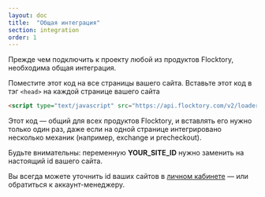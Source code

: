 ```yaml
---
layout: doc
title:  "Общая интеграция"
section: integration
order: 1
---
```


Прежде чем подключить к проекту любой из продуктов Flocktory, необходима общая интеграция.

Поместите этот код на все страницы вашего сайта. Вставьте этот код в тэг `<head>` на каждой странице вашего сайта

```html
<script type="text/javascript" src="https://api.flocktory.com/v2/loader.js?site_id=YOUR_SITE_ID" async="async"></script>
```

Этот код — общий для всех продуктов Flocktory, и вставлять его нужно только один раз, даже если на одной странице интегрировано несколько механик (например, exchange и precheckout).

Будьте внимательны: переменную **YOUR_SITE_ID** нужно заменить на настоящий id вашего сайта.


Вы всегда можете уточнить id ваших сайтов в [личном кабинете](https://cabinet.flocktory.com/) — или обратиться к аккаунт-менеджеру.
